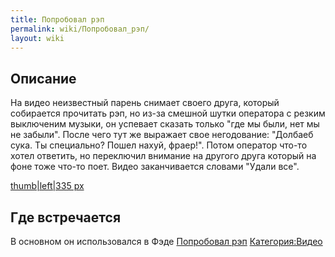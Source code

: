 ```yaml
---
title: Попробовал рэп
permalink: wiki/Попробовал_рэп/
layout: wiki
---
```


## Описание

На видео неизвестный парень снимает своего друга, который собирается
прочитать рэп, но из-за смешной шутки оператора с резким выключеним
музыки, он успевает сказать только "где мы были, нет мы не забыли".
После чего тут же выражает свое негодование: "Долбаеб сука. Ты
специально? Пошел нахуй, фраер!". Потом оператор что-то хотел ответить,
но переключил внимание на другого друга который на фоне тоже что-то
поет. Видео заканчивается словами "Удали все".

[thumb\|left\|335 px](Файл:Попробовал_рэп "wikilink")

## Где встречается

В основном он использовался в Фэде [Попробовал
рэп](Попробовал_рэп "wikilink")
[Категория:Видео](Категория:Видео "wikilink")
